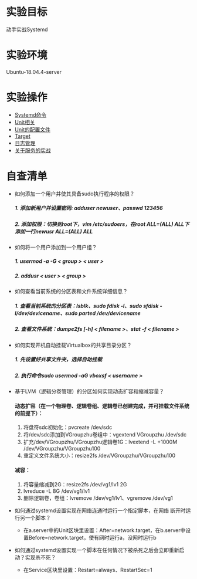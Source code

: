 # 实验目标
动手实战Systemd

# 实验环境
Ubuntu-18.04.4-server

# 实验操作
*   [Systemd命令](https://asciinema.org/a/21Ku5YksmmDfplYPXbCINzAvi)
*   [Unit相关](https://asciinema.org/a/BKVMWkF5QCO5TZhRTJyk89Mfw)
*   [Unit的配置文件](https://asciinema.org/a/vzUB6n0SrP9D0FvSGX7MqIIVc)
*   [Target](https://asciinema.org/a/UP3m6esYYVDB1dYwnSO39fwvt)
*   [日志管理](https://asciinema.org/a/AJhM1chVEgheX923TMHhnaWs3)
*   [关于服务的实战](https://asciinema.org/a/UOjNc4DYXrTE1PR21pEqXy1ML)

# 自查清单
*   如何添加一个用户并使其具备sudo执行程序的权限？
    ##### 1.  添加新用户并设置密码: adduser newuser、passwd 123456
    ##### 2.  添加权限：切换到root下，vim /etc/sudoers，在root ALL=(ALL) ALL下添加一行newusr ALL=(ALL) ALL

*   如何将一个用户添加到一个用户组？
    ##### 1.  usermod -a -G < group > < user >
    ##### 2.  addusr < user > < group >

*   如何查看当前系统的分区表和文件系统详细信息？
    ##### 1. 查看当前系统的分区表：lsblk、sudo fdisk -l、sudo sfdisk -l/dev/devicename、sudo parted /dev/devicename
    ##### 2. 查看文件系统：dumpe2fs [-h] < filename >、stat -f < filename >

*   如何实现开机自动挂载Virtualbox的共享目录分区？
    ##### 1.  先设置好共享文件夹，选择自动挂载
    ##### 2.  执行命令sudo usermod -aG vboxsf < username >

*   基于LVM（逻辑分卷管理）的分区如何实现动态扩容和缩减容量？
    #### 动态扩容（在一个物理卷、逻辑卷组、逻辑卷已创建完成，并可挂载文件系统的前提下）：
    1.  将盘符sdc初始化：pvcreate /dev/sdc
    2.  将/dev/sdc添加到VGroupzhu卷组中：vgextend   VGroupzhu /dev/sdc
    3.  扩充/dev/VGroupzhu/VGroupzhu逻辑卷1G：lvextend -L +1000M  /dev/VGroupzhu/VGroupzhu100
    4.  重定义文件系统大小：resize2fs /dev/VGroupzhu/VGroupzhu100

    #### 减容：
    1.  将容量缩减到2G：resize2fs /dev/vg1/lv1 2G
    2.  lvreduce -L 8G /dev/vg1/lv1
    3.  删除逻辑卷，卷组：lvremove /dev/vg1/lv1、vgremove /dev/vg1

*   如何通过systemd设置实现在网络连通时运行一个指定脚本，在网络 断开时运行另一个脚本？
    *   在a.server中的Unit区块里设置：After=network.target，在b.server中设置Before=network.target，使有网时运行a，没网时运行b

*   如何通过systemd设置实现一个脚本在任何情况下被杀死之后会立即重新启动？实现杀不死？
    *   在Service区块里设置：Restart=always、RestartSec=1
